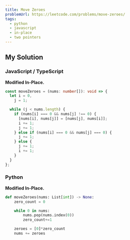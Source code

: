 ```yaml
---
title: Move Zeroes
problemUrl: https://leetcode.com/problems/move-zeroes/
tags:
  - python
  - javascript
  - in-place
  - two pointers
---
```


## My Solution

### JavaScript / TypeScript

**Modified In-Place.**

```typescript
const moveZeroes = (nums: number[]): void => {
  let i = 0,
    j = 1;

  while (j < nums.length) {
    if (nums[i] === 0 && nums[j] !== 0) {
      [nums[i], nums[j]] = [nums[j], nums[i]];
      i += 1;
      j += 1;
    } else if (nums[i] === 0 && nums[j] === 0) {
      j += 1;
    } else {
      j += 1;
      i += 1;
    }
  }
};
```

### Python

**Modified In-Place.**

```py
def moveZeroes(nums: List[int]) -> None:
    zero_count = 0

    while 0 in nums:
        nums.pop(nums.index(0))
        zero_count+=1

    zeroes = [0]*zero_count
    nums += zeroes
```
